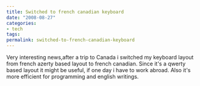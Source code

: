 ```yaml
--- 
title: Switched to french canadian keyboard
date: "2008-08-27" 
categories: 
- tech
tags: 
permalink: switched-to-french-canadian-keyboard
---
```


Very interesting news,after a trip to Canada i switched my keyboard layout from french azerty based layout to french canadian. Since it's a qwerty based layout it might be useful, if one day i have to work abroad. Also it's more efficient for programming and english writings.
